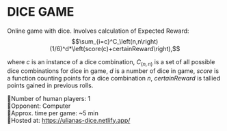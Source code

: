 # DICE GAME
 
 Online game with dice. Involves calculation of Expected Reward:
$$\sum_{i=c}^C_\left(n,n\right)(1/6)^d*\left(score(c)+certainReward\right),$$

 where $`c`$ is an instance of a dice combination, $`C_(n,n)`$ is a set of all possible dice combinations for dice in game, $`d`$ is a number of dice in game, $`score`$ is a function counting points for a dice combination $`n`$, $`certainReward`$ is tallied points gained in previous rolls.   
 
 🎲Number of human players: 1  
 🎲Opponent: Computer  
 🎲Approx. time per game: ~5 min  
 🎲Hosted at: https://ulianas-dice.netlify.app/  



 
